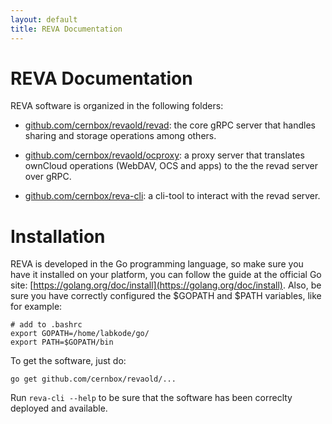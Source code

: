 ```yaml
---
layout: default
title: REVA Documentation
---
```


# REVA Documentation

REVA software is organized in the following folders:

- [github.com/cernbox/revaold/revad](https://github.com/cernbox/revaold/tree/master/revad/): the core gRPC server that handles sharing and storage operations among others.

- [github.com/cernbox/revaold/ocproxy](https://github.com/cernbox/revaold/tree/master/ocproxy/): a proxy server that translates ownCloud  operations (WebDAV, OCS and apps) to the the revad server over gRPC.

- [github.com/cernbox/reva-cli](https://github.com/cernbox/revaold/tree/mater/reva-cli): a cli-tool to interact with the revad server.

# Installation

REVA is developed in the Go programming language, so make sure you have it installed on your platform, you can follow the guide at the official Go site: [https://golang.org/doc/install](https://golang.org/doc/install).
Also, be sure you have correctly configured the $GOPATH and $PATH variables, like for example:

```
# add to .bashrc
export GOPATH=/home/labkode/go/
export PATH=$GOPATH/bin
```

To get the software, just do:

```
go get github.com/cernbox/revaold/...
```

Run `reva-cli --help` to be sure that the software has been correclty deployed and available. 
